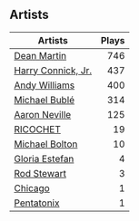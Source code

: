 ## Artists
Artists | Plays 
----- | -----: 
[Dean Martin](/artists/dean-martin-6555) | 746
[Harry Connick, Jr.](/artists/harry-connick-jr-41411) | 437
[Andy Williams](/artists/andy-williams-16425) | 400
[Michael Bublé](/artists/michael-buble-58319) | 314
[Aaron Neville](/artists/aaron-neville-384) | 125
[RICOCHET](/artists/ricochet-30404504) | 19
[Michael Bolton](/artists/michael-bolton-5090) | 10
[Gloria Estefan](/artists/gloria-estefan-31888) | 4
[Rod Stewart](/artists/rod-stewart-2202) | 3
[Chicago](/artists/chicago-5663) | 1
[Pentatonix](/artists/pentatonix-655231) | 1

